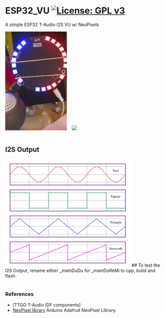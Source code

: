 # ESP32_VU [![License: GPL v3](https://img.shields.io/badge/License-GPLv3-blue.svg)](https://www.gnu.org/licenses/gpl-3.0)<br>
A simple ESP32 T-Audio I2S VU w/ NeoPixels


<img src="picture/WM8978VU0422.png"/> &nbsp;&nbsp;&nbsp;<img src="picture/wm8978vu.gif" width=240/>
<br><br>
## I2S Output
<img src="picture/400px-Waveforms.svg.png"/>
## To test the I2S Output, rename either _mainDuDu for _mainDoReMi to cpp, build and flash.
<br><br>

### References
  - [TTGO T-Audio IDF components]
  - [NeoPixel library](https://github.com/adafruit/Adafruit_NeoPixel) Arduino Adafruit NeoPixel Library.

